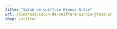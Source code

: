 ```yaml
---
title: "Salon de coiffure Winnie Grâce"
url: /kinshasa/salon-de-coiffure-winnie-grace-2/
shop: coiffeur
---
```

